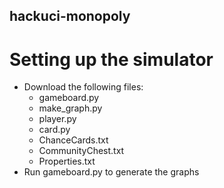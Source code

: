 ## hackuci-monopoly
# Setting up the simulator
* Download the following files: 
	* gameboard.py
	* make_graph.py
	* player.py
	* card.py
	* ChanceCards.txt
	* CommunityChest.txt
	* Properties.txt
* Run gameboard.py to generate the graphs


